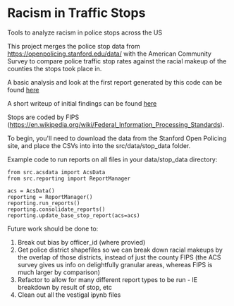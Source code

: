 # Racism in Traffic Stops
Tools to analyze racism in police stops across the US

This project merges the police stop data from https://openpolicing.stanford.edu/data/ with the American Community Survey 
to compare police traffic stop rates against the racial makeup of the counties the stops took place in.

A basic analysis and look at the first report generated by this code can be found [here](https://docs.google.com/spreadsheets/d/12ZRIWWkjf9j0seKmjOkkp9p5DArlAS2sBT2ReGAxgsM/edit?usp=sharing)

A short writeup of initial findings can be found [here](https://docs.google.com/document/d/1u_yFpdUDx_KN0lusjhVebyE6-Je7Laytvnc4aOicqGU/edit?usp=sharing)

Stops are coded by FIPS (https://en.wikipedia.org/wiki/Federal_Information_Processing_Standards).

To begin, you'll need to download the data from the Stanford Open Policing site, and place the CSVs into into the src/data/stop_data folder.

Example code to run reports on all files in your data/stop_data directory:
```
from src.acsdata import AcsData
from src.reporting import ReportManager

acs = AcsData()
reporting = ReportManager()
reporting.run_reports()
reporting.consolidate_reports()
reporting.update_base_stop_report(acs=acs)
```

Future work should be done to:
1. Break out bias by officer_id (where provied)
2. Get police district shapefiles so we can break down racial makeups by the overlap of those districts, instead of just the county FIPS (the ACS survey gives us info on delightfully granular areas, whereas FIPS is much larger by comparison)
3. Refactor to allow for many different report types to be run - IE breakdown by result of stop, etc
4. Clean out all the vestigal ipynb files
